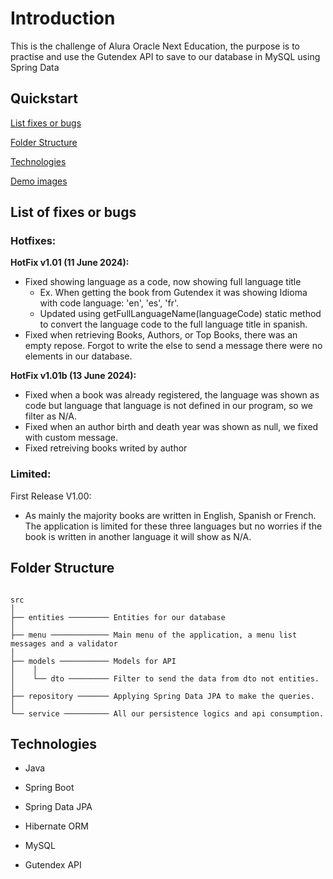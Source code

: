 
# Introduction
This is the challenge of Alura Oracle Next Education, the purpose is to practise and use the Gutendex API to save to our database in MySQL using Spring Data


## Quickstart
[List fixes or bugs](#list-of-fixes-or-bugs)

[Folder Structure](#folder-structure)

[Technologies](#technologies)

[Demo images](#demo)

## List of fixes or bugs
### Hotfixes:
<b>HotFix v1.01 (11 June 2024):</b>

- Fixed showing language as a code, now showing full language title
  - Ex. When getting the book from Gutendex it was showing Idioma with code language: 'en', 'es', 'fr'.
  - Updated using getFullLanguageName(languageCode) static method to convert the language code to the full language  title in spanish.  
- Fixed when retrieving Books, Authors, or Top Books, there was an empty repose. Forgot to write the else to send a message there were no elements in our database.

<b>HotFix v1.01b (13 June 2024):</b>
- Fixed when a book was already registered, the language was shown as code but language that language is not defined in our program, so we filter as N/A.
- Fixed when an author birth and death year was shown as null, we fixed with custom message.
- Fixed retreiving books writed by author


### Limited:
First Release V1.00:
- As mainly the majority books are written in English, Spanish or French. The application is limited for these three languages but no worries if the book is written in another language it will show as N/A.
## Folder Structure
```

src
│
├── entities ───────── Entities for our database
│
├── menu ───────────── Main menu of the application, a menu list messages and a validator
│
├── models ─────────── Models for API
│    │
│    └── dto ───────── Filter to send the data from dto not entities.
│
├── repository ─────── Applying Spring Data JPA to make the queries.
│
└── service ────────── All our persistence logics and api consumption.

```

## Technologies
- Java

- Spring Boot

- Spring Data JPA

- Hibernate ORM

- MySQL

- Gutendex API

